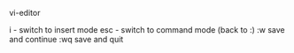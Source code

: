 vi-editor

i - switch to insert mode
esc - switch to command mode (back to :)
:w save and continue
:wq save and quit